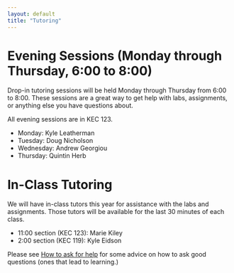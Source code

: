 ```yaml
---
layout: default
title: "Tutoring"
---
```


# Evening Sessions (Monday through Thursday, 6:00 to 8:00)

Drop-in tutoring sessions will be held Monday through Thursday from
6:00 to 8:00.  These sessions are a great way to get help with labs,
assignments, or anything else you have questions about.

All evening sessions are in KEC 123.

* Monday: Kyle Leatherman
* Tuesday: Doug Nicholson
* Wednesday: Andrew Georgiou
* Thursday: Quintin Herb


# In-Class Tutoring

We will have in-class tutors this year for assistance with the labs and assignments.  Those tutors will be available for the last 30 minutes of each class.

* 11:00 section (KEC 123): Marie Kiley
* 2:00 section (KEC 119): Kyle Eidson

Please see [How to ask for help](http://faculty.ycp.edu/~dhovemey/askingForHelp.html) for some advice on how to ask good questions (ones that lead to learning.)
